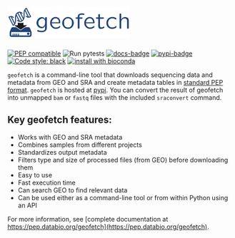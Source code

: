 # <img src="https://raw.githubusercontent.com/pepkit/geofetch/master/docs/img/geofetch_logo.svg?sanitize=true" alt="geofetch logo" height="70">

[![PEP compatible](https://pepkit.github.io/img/PEP-compatible-green.svg)](https://pepkit.github.io)
![Run pytests](https://github.com/pepkit/geofetch/workflows/Run%20pytests/badge.svg)
[![docs-badge](https://readthedocs.org/projects/geofetch/badge/?version=latest)](https://geofetch.databio.org/en/latest/)
[![pypi-badge](https://img.shields.io/pypi/v/geofetch)](https://pypi.org/project/geofetch)
[![Code style: black](https://img.shields.io/badge/code%20style-black-000000.svg)](https://github.com/psf/black)
[![install with bioconda](https://img.shields.io/badge/install%20with-bioconda-brightgreen.svg?style=flat)](http://bioconda.github.io/recipes/geofetch/README.html)

`geofetch` is a command-line tool that downloads sequencing data and metadata from GEO and SRA and create metadata tables in [standard PEP format](https://pep.databio.org/). `geofetch` is hosted at [pypi](https://pypi.org/project/geofetch/). You can convert the result of geofetch into unmapped `bam` or `fastq` files with the included `sraconvert` command.

## Key geofetch features:

- Works with GEO and SRA metadata
- Combines samples from different projects
- Standardizes output metadata
- Filters type and size of processed files (from GEO) before downloading them
- Easy to use
- Fast execution time
- Can search GEO to find relevant data
- Can be used either as a command-line tool or from within Python using an API

For more information, see [complete documentation at https://pep.databio.org/geofetch](https://pep.databio.org/geofetch).
